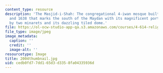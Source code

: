 ```yaml
---
content_type: resource
description: 'The Masjid-i-Shah: The congregational 4-iwan mosque built between 1612
  and 1638 that marks the south of the Maydan with its magnificent portal flanked
  by two minarets and its dazzling tiled dome.'
file: https://ol-ocw-studio-app-qa.s3.amazonaws.com/courses/4-614-religious-architecture-and-islamic-cultures-fall-2002/cedb0fd77dd165d3d3358fa04335936d_2004thumbnail.jpg
file_type: image/jpeg
image_metadata:
  caption: ''
  credit: ''
  image-alt: ''
resourcetype: Image
title: 2004thumbnail.jpg
uid: cedb0fd7-7dd1-65d3-d335-8fa04335936d
---
```

